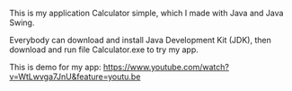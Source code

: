 This is my application Calculator simple, which I made with Java and Java Swing.

Everybody can download and install Java Development Kit (JDK), then download and run file Calculator.exe to try my app.

This is demo for my app: https://www.youtube.com/watch?v=WtLwvga7JnU&feature=youtu.be
